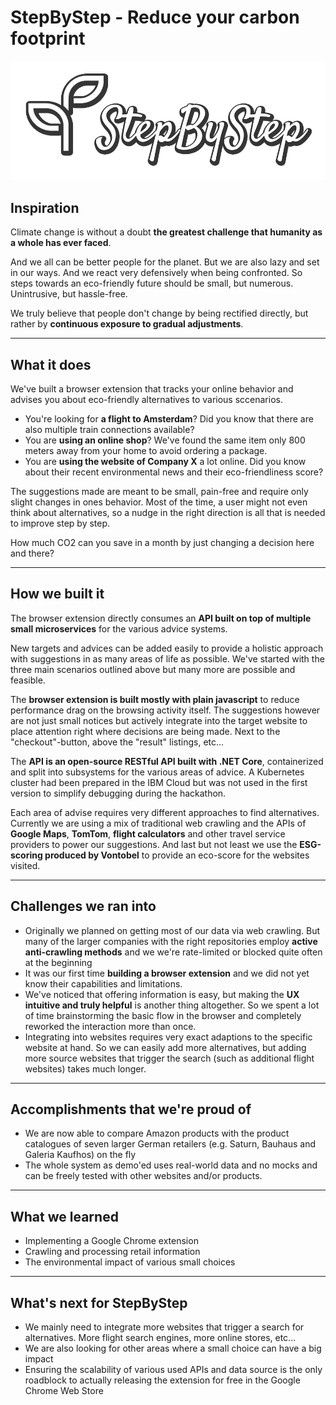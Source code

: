 # StepByStep - Reduce your carbon footprint

![StepByStep Logo](Ecoternative.Chrome/images/logo_border.png)

## Inspiration
Climate change is without a doubt **the greatest challenge that humanity as a whole has ever faced**.

And we all can be better people for the planet. But we are also lazy and set in our ways. And we react very defensively when being confronted. So steps towards an eco-friendly future should be small, but numerous. Unintrusive, but hassle-free.

We truly believe that people don't change by being rectified directly, but rather by **continuous exposure to gradual adjustments**.

---

## What it does
We've built a browser extension that tracks your online behavior and advises you about eco-friendly alternatives to various sccenarios. 

* You're looking for **a flight to Amsterdam**? Did you know that there are also multiple train connections available?
* You are **using an online shop**? We've found the same item only 800 meters away from your home to avoid ordering a package.
* You are **using the website of Company X** a lot online. Did you know about their recent environmental news and their eco-friendliness score?

The suggestions made are meant to be small, pain-free and require only slight changes in ones behavior. Most of the time, a user might not even think about alternatives, so a nudge in the right direction is all that is needed to improve step by step.

How much CO2 can you save in a month by just changing a decision here and there?

---

## How we built it
The browser extension directly consumes an **API built on top of multiple small microservices** for the various advice systems. 

New targets and advices can be added easily to provide a holistic approach with suggestions in as many areas of life as possible. We've started with the three main scenarios outlined above but many more are possible and feasible.

The **browser extension is built mostly with plain javascript** to reduce performance drag on the browsing activity itself. The suggestions however are not just small notices but actively integrate into the target website to place attention right where decisions are being made. Next to the "checkout"-button, above the "result" listings, etc...

The **API is an open-source RESTful API built with .NET Core**, containerized and split into subsystems for the various areas of advice. A Kubernetes cluster had been prepared in the IBM Cloud but was not used in the first version to simplify debugging during the hackathon.

Each area of advise requires very different approaches to find alternatives. Currently we are using a mix of traditional web crawling and the APIs of **Google Maps**, **TomTom**, **flight calculators** and other travel service providers to power our suggestions. And last but not least we use the **ESG-scoring produced by Vontobel** to provide an eco-score for the websites visited.

---

## Challenges we ran into
* Originally we planned on getting most of our data via web crawling. But many of the larger companies with the right repositories employ **active anti-crawling methods** and we we're rate-limited or blocked quite often at the beginning
* It was our first time **building a browser extension** and we did not yet know their capabilities and limitations.
* We've noticed that offering information is easy, but making the **UX intuitive and truly helpful** is another thing altogether. So we spent a lot of time brainstorming the basic flow in the browser and completely reworked the interaction more than once.
* Integrating into websites requires very exact adaptions to the specific website at hand. So we can easily add more alternatives, but adding more source websites that trigger the search (such as additional flight websites) takes much longer.

---

## Accomplishments that we're proud of
* We are now able to compare Amazon products with the product catalogues of seven larger German retailers (e.g. Saturn, Bauhaus and Galeria Kaufhos) on the fly
* The whole system as demo'ed uses real-world data and no mocks and can be freely tested with other websites and/or products.

---

## What we learned
* Implementing a Google Chrome extension
* Crawling and processing retail information
* The environmental impact of various small choices

---

## What's next for StepByStep
* We mainly need to integrate more websites that trigger a search for alternatives. More flight search engines, more online stores, etc...
* We are also looking for other areas where a small choice can have a big impact
* Ensuring the scalability of various used APIs and data source is the only roadblock to actually releasing the extension for free in the Google Chrome Web Store